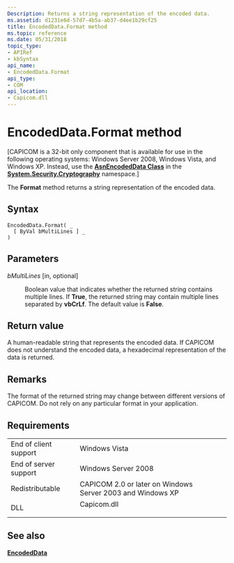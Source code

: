 ```yaml
---
Description: Returns a string representation of the encoded data.
ms.assetid: d1231e6d-57d7-4b5a-ab37-d4ee1b29cf25
title: EncodedData.Format method
ms.topic: reference
ms.date: 05/31/2018
topic_type:
- APIRef
- kbSyntax
api_name:
- EncodedData.Format
api_type:
- COM
api_location:
- Capicom.dll
---
```


# EncodedData.Format method

\[CAPICOM is a 32-bit only component that is available for use in the following operating systems: Windows Server 2008, Windows Vista, and Windows XP. Instead, use the [**AsnEncodedData Class**](/dotnet/api/system.security.cryptography.asnencodeddata?view=netcore-3.1) in the [**System.Security.Cryptography**](/dotnet/api/system.security.cryptography?view=dotnet-plat-ext-3.1&preserve-view=true) namespace.\]

The **Format** method returns a string representation of the encoded data.

## Syntax


```VB
EncodedData.Format( _
  [ ByVal bMultiLines ] _
)
```



## Parameters

<dl> <dt>

*bMultiLines* \[in, optional\]
</dt> <dd>

Boolean value that indicates whether the returned string contains multiple lines. If **True**, the returned string may contain multiple lines separated by **vbCrLf**. The default value is **False**.

</dd> </dl>

## Return value

A human-readable string that represents the encoded data. If CAPICOM does not understand the encoded data, a hexadecimal representation of the data is returned.

## Remarks

The format of the returned string may change between different versions of CAPICOM. Do not rely on any particular format in your application.

## Requirements



|                                  |                                                                                        |
|----------------------------------|----------------------------------------------------------------------------------------|
| End of client support<br/> | Windows Vista<br/>                                                               |
| End of server support<br/> | Windows Server 2008<br/>                                                         |
| Redistributable<br/>       | CAPICOM 2.0 or later on Windows Server 2003 and Windows XP<br/>                  |
| DLL<br/>                   | <dl> <dt>Capicom.dll</dt> </dl> |



## See also

<dl> <dt>

[**EncodedData**](encodeddata.md)
</dt> </dl>

 

 
